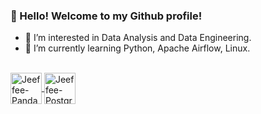 ### 👋 Hello! Welcome to my Github profile!
- 👀 I’m interested in Data Analysis and Data Engineering.
- 🌱 I’m currently learning Python, Apache Airflow, Linux.

<div>
  <a href="https://github.com/jeeffeek">
</div>

<div style=display: inline_block"><br>
  <img align="center" alt="Jeeffee-Pandas" height="50" src="https://cdn.jsdelivr.net/gh/devicons/devicon/icons/pandas/pandas-original-wordmark.svg">
    <img align="center" alt="Jeeffee-PostgreSQL" height="50" src="https://cdn.jsdelivr.net/gh/devicons/devicon/icons/postgresql/postgresql-plain-wordmark.svg">

</div>
